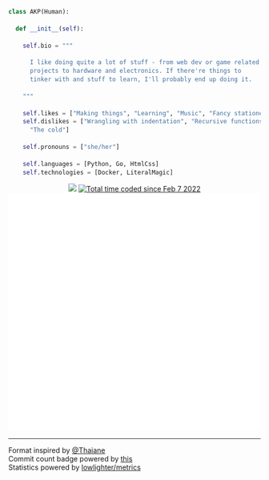 ```py
class AKP(Human):

  def __init__(self):

    self.bio = """

      I like doing quite a lot of stuff - from web dev or game related
      projects to hardware and electronics. If there're things to
      tinker with and stuff to learn, I'll probably end up doing it.
    
    """

    self.likes = ["Making things", "Learning", "Music", "Fancy stationery"]
    self.dislikes = ["Wrangling with indentation", "Recursive functions",
      "The cold"]

    self.pronouns = ["she/her"]

    self.languages = [Python, Go, HtmlCss]
    self.technologies = [Docker, LiteralMagic]
```

<p align="center">
  <a href="https://github.com/codemicro/githubCommitInfo"><img src="https://img.shields.io/endpoint?url=https://www.tdpain.net/api/commits&style=flat-square&color=blue"></a>
  <a href="https://wakatime.com/@ce983de0-c402-415f-a010-e80df82608cf"><img src="https://wakatime.com/badge/user/ce983de0-c402-415f-a010-e80df82608cf.svg?style=flat-square" alt="Total time coded since Feb 7 2022" /></a>
  <br>
  <img src="https://raw.githubusercontent.com/codemicro/codemicro/master/github-metrics.svg">
</p>

---
<!--Banner photo by [Jack Ward](https://unsplash.com/@jackward) on [Unsplash](https://unsplash.com/s/photos/forest-mountain)<br>-->
Format inspired by [@Thaiane](https://github.com/Thaiane)<br>
Commit count badge powered by [this](https://github.com/codemicro/githubCommitInfo)<br>
Statistics powered by [lowlighter/metrics](https://github.com/lowlighter/metrics)
